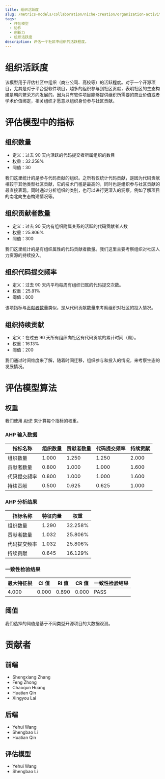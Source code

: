 ```yaml
---
title: 组织活跃度
slug: /metrics-models/collaboration/niche-creation/organization-activity
tags:
  - 评估模型
  - 协作
  - 创新力
  - 组织活跃度
description: 评估一个社区中组织的活跃程度。
---
```


# 组织活跃度

该模型用于评估社区中组织（商业公司、高校等）的活跃程度。对于一个开源项目，尤其是对于平台型软件项目，越多的组织参与到社区贡献，表明社区的生态构建是朝向繁荣方向发展的。因为只有软件项目能够提供组织所需要的商业价值或者学术价值绑定，相关组织才愿意以组织身份参与社区贡献。

# 评估模型中的指标

## 组织数量

* 定义：过去 90 天内活跃的代码提交者所属组织的数目
* 权重：32.258%
* 阈值：30

我们这里统计的是参与代码贡献的组织。之所有仅统计代码贡献，是因为代码贡献相较于其他类型社区贡献，它的技术门槛是最高的，同时也是组织参与社区贡献的最直接表现。同时通过分析组织的类别，也可以进行更深入的洞察，例如了解项目的南北向生态构建情况等。

## 组织贡献者数量

* 定义：过去 90 天内有组织附属关系的活跃的代码贡献者人数
* 权重：25.806%
* 阈值：300

我们这里统计的是有组织属性的代码贡献者数量。我们这里主要考察组织对社区人力资源的持续投入。 

## 组织代码提交频率

* 定义：过去 90 天内平均每周有组织归属的代码提交次数。
* 权重：25.81%
* 阈值：800

该项指标与[贡献者数量](#贡献者数量)类似，是从代码贡献数量来考察组织对社区的投入情况。 

## 组织持续贡献

* 定义：在过去 90 天所有组织向社区有代码贡献的累计时间（周）。
* 权重：16.13%
* 阈值：200

我们通过时间维度来了解，随着时间迁移，组织参与和投入的情况，来考察生态的发展情况。 

# 评估模型算法

## 权重

我们使用 [AHP](https://en.wikipedia.org/wiki/Analytic_hierarchy_process) 来计算每个指标的权重。

### AHP 输入数据

| 指标名称  | 组织数量 | 贡献者数量 | 代码提交频率 | 持续贡献  |
| --- | --- | --- | --- | --- |
| 组织数量  | 1.000 | 1.250 | 1.250 | 2.000 |
| 贡献者数量 | 0.800 | 1.000 | 1.000 | 1.600 |
| 代码提交频率 | 0.800 | 1.000 | 1.000 | 1.600 |
| 持续贡献  | 0.500 | 0.625 | 0.625 | 1.000 |

### AHP 分析结果

| 指标名称  | 特征向量 | 权重      |
| --- | --- | --- |
| 组织数量  | 1.290 | 32.258% |
| 贡献者数量 | 1.032 | 25.806% |
| 代码提交频率 | 1.032 | 25.806% |
| 持续贡献  | 0.645 | 16.129% |

### 一致性检验结果

| 最大特征根 | CI 值 | RI 值 | CR 值 | 一致性检验结果 |
| --- | --- | --- | --- | --- |
| 4.000 | 0.000 | 0.890 | 0.000 | PASS    |

## 阈值

我们选择的阈值是基于不同类型开源项目的大数据观测。

<!-- # 参考文献

* [CHAOSS Metric Model: Organizations Activity](https://github.com/chaoss/wg-metrics-models/tree/main/metrics-model-libs/organization-activity) 
-->
# 贡献者

## 前端

* Shengxiang Zhang
* Feng Zhong
* Chaoqun Huang
* Huatian Qin
* Xingyou Lai

## 后端

* Yehui Wang
* Shengbao Li
* Huatian Qin

## 评估模型

* Yehui Wang
* Shengbao Li
